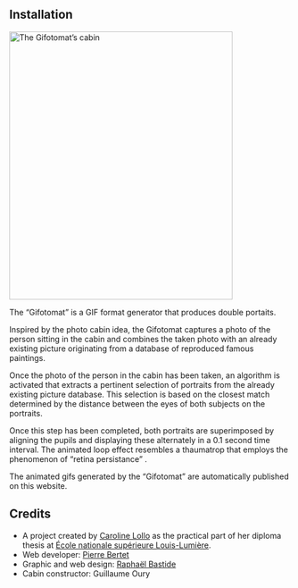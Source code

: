 ## Installation

<img src="/gifs/_cabine.jpg" width="400" height="480" alt="The Gifotomat’s cabin">

The “Gifotomat” is a GIF format generator that produces double portaits.

Inspired by the photo cabin idea, the Gifotomat captures a photo of the person sitting in the cabin and combines the taken photo with an already existing picture originating from a database of reproduced famous paintings.

Once the photo of the person in the cabin has been taken, an algorithm is activated that extracts a pertinent selection of portraits from the already existing picture database. This selection is based on the closest match determined by the distance between the eyes of both subjects on the portraits.

Once this step has been completed, both portraits are superimposed by aligning the pupils and displaying these alternately in a 0.1 second time interval. The animated loop effect resembles a thaumatrop that employs the phenomenon of “retina persistance” .

The animated gifs generated by the “Gifotomat” are automatically published on this website.

## Credits

- A project created by [Caroline Lollo](http://carolinelollo.fr/) as the practical part of her diploma thesis at [École nationale supérieure Louis-Lumière](http://www.ens-louis-lumiere.fr/).
- Web developer: [Pierre Bertet](http://www.pierrebertet.net)
- Graphic and web design: [Raphaël Bastide](http://raphaelbastide.com)
- Cabin constructor: Guillaume Oury
